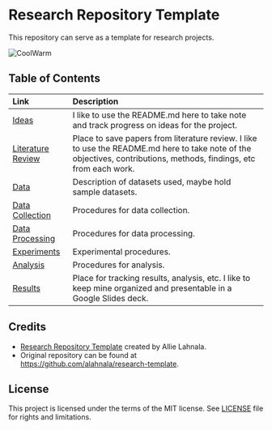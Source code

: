 # Research Repository Template

This repository can serve as a template for research projects.

![CoolWarm](https://raw.githubusercontent.com/alahnala/visuals/master/Figures/CW-resize-small.png)


## Table of Contents

| Link           | Description     |
| :------------- |:-------------|
| [Ideas](https://github.com/alahnala/research-template/tree/master/Ideas)    | I like to use the README.md here to take note and track progress on ideas for the project. | 
| [Literature Review](https://github.com/alahnala/research-template/tree/master/Literature-Review)     | Place to save papers from literature review. I like to use the README.md here to take note of the objectives, contributions, methods, findings, etc from each work.      |
| [Data](https://github.com/alahnala/research-template/tree/master/Data)| Description of datasets used, maybe hold sample datasets.     |
| [Data Collection](https://github.com/alahnala/research-template/tree/master/Data-Collection)| Procedures for data collection.   |
| [Data Processing](https://github.com/alahnala/research-template/tree/master/Data-Processing)| Procedures for data processing. |
| [Experiments](https://github.com/alahnala/research-template/tree/master/Experiments)| Experimental procedures.    |
| [Analysis](https://github.com/alahnala/research-template/tree/master/Analysis) | Procedures for analysis. |
| [Results](https://github.com/alahnala/research-template/tree/master/Results) | Place for tracking results, analysis, etc. I like to keep mine organized and presentable in a Google Slides deck. |



## Credits

- [Research Repository Template](https://github.com/alahnala/research-template) created by Allie Lahnala. 
- Original repository can be found at https://github.com/alahnala/research-template.

## License

This project is licensed under the terms of the MIT license. See [LICENSE](https://github.com/alahnala/research-template/blob/master/LICENSE) file for rights and limitations.


